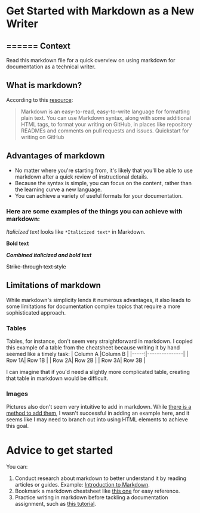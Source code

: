 # Get Started with Markdown as a New Writer

======
Context
------
Read this markdown file for a quick overview on using markdown for documentation as a technical writer. 

## What is markdown? 
According to this [resource](https://docs.github.com/en/get-started/writing-on-github/getting-started-with-writing-and-formatting-on-github/quickstart-for-writing-on-github "Quickstart for writing on GitHub"):
> Markdown is an easy-to-read, easy-to-write language for formatting plain text. You can use Markdown syntax, along with some additional HTML tags, to format your writing on GitHub, in places like repository READMEs and comments on pull requests and issues.
Quickstart for writing on GitHub

## Advantages of markdown 
* No matter where you're starting from, it's likely that you'll be able to use markdown after a quick review of instructional details.
* Because the syntax is simple, you can focus on the content, rather than the learning curve a new language.
* You can achieve a variety of useful formats for your documentation.

### Here are some examples of the things you can achieve with markdown: 
*Italicized text* looks like `*Italicized text*` in Markdown.

**Bold text**

**_Combined italicized and bold text_**

~~Strike-through text style~~

## Limitations of markdown
While markdown's simplicity lends it numerous advantages, it also leads to some limitations for documentation complex topics that require a more sophisticated approach. 
### Tables
Tables, for instance, don't seem very straightforward in markdown. I copied this example of a table from the cheatsheet because writing it by hand seemed like a timely task:
| Column A |Column B  |
|-----:|---------------|
|     Row 1A|       Row 1B        |
|     Row 2A|      Row 2B         |
|     Row 3A|          Row 3B     |

I can imagine that if you'd need a slightly more complicated table, creating that table in markdown would be difficult. 

### Images
Pictures also don't seem very intuitive to add in markdown. While [there is a method to add them](https://github.com/adam-p/markdown-here/wiki/Markdown-Cheatsheet#images), I wasn't successful in adding an example here, and it seems like I may need to branch out into using HTML elements to achieve this goal. 

# Advice to get started
You can:
1. Conduct research about markdown to better understand it by reading articles or guides. Example: [Introduction to Markdown](https://www.writethedocs.org/guide/writing/markdown/). 
2. Bookmark a markdown cheatsheet like [this one](https://github.com/adam-p/markdown-here/wiki/Markdown-Cheatsheet) for easy reference.
3. Practice writing in markdown before tackling a documentation assignment, such as [this tutorial](https://commonmark.org/help/tutorial/).

